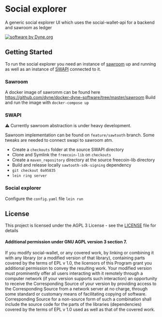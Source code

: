 # Social explorer

A generic social explorer UI which uses the social-wallet-api for a backend and sawroom as ledger

<a href="https://www.dyne.org"><img
src="https://zenroom.dyne.org/img/software_by_dyne.png"
alt="software by Dyne.org"
title="software by Dyne.org" class="pull-right"></a>

## Getting Started
To run the social explorer you need an instance of [sawroom](https://github.com/DECODEproject/Sawroom) up and running as well as an instance of [SWAPI](https://github.com/Commonfare-net/social-wallet-api) connected to it.

### Sawroom
A docker image of sawromm can be found here https://github.com/dyne/docker-dyne-software/tree/master/sawroom
Build and run the image with `docker-compose up`

### SWAPI
⚠️ Currently sawroom abstraction is under heavy development.

Sawroom implementation can be found on `feature/sawtooth` branch.
Some tweaks are needed to connect swapi to sawroom atm.
- Create a `checkouts` folder at the source SWAPI directory
- Clone and Symlink the `freecoin-lib` on `checkouts`
- Create a `maven_repository` directory at the source freecoin-lib directory
- Build and release locally `sawtooth-sdk-signing` dependency
- `git checkout 0a95835`
- `lein ring server`

### Social explorer
Configure the `config.yaml` file 
`lein run`

## License

This project is licensed under the AGPL 3 License - see the [LICENSE](LICENSE) file for details

#### Additional permission under GNU AGPL version 3 section 7.

If you modify social-wallet, or any covered work, by linking or combining it with any library (or a modified version of that library), containing parts covered by the terms of EPL v 1.0, the licensors of this Program grant you additional permission to convey the resulting work. Your modified version must prominently offer all users interacting with it remotely through a computer network (if your version supports such interaction) an opportunity to receive the Corresponding Source of your version by providing access to the Corresponding Source from a network server at no charge, through some standard or customary means of facilitating copying of software. Corresponding Source for a non-source form of such a combination shall include the source code for the parts of the libraries (dependencies) covered by the terms of EPL v 1.0 used as well as that of the covered work.


